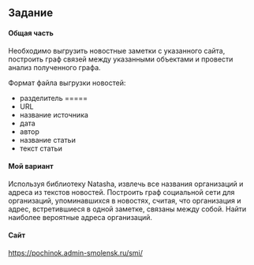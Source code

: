 ## Задание
#### Общая часть

Необходимо выгрузить новостные заметки с указанного сайта,
построить граф связей между указанными объектами и провести анализ
полученного графа.

Формат файла выгрузки новостей:  
- разделитель =====  
- URL  
- название источника  
- дата  
- автор  
- название статьи  
- текст статьи

#### Мой вариант

Используя библиотеку Natasha, извлечь все названия организаций и адреса
из текстов новостей. Построить граф социальной сети для организаций,
упоминавшихся в новостях, считая, что организация и адрес, встретившиеся
в одной заметке, связаны между собой. Найти наиболее вероятные адреса организаций.

#### Сайт
https://pochinok.admin-smolensk.ru/smi/
